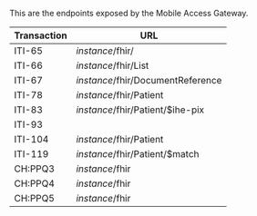This are the endpoints exposed by the Mobile Access Gateway.

| Transaction          | URL                                                   |
|----------------------|-------------------------------------------------------|
| ITI-65               | _instance_/fhir/                                      |
| ITI-66               | _instance_/fhir/List                                  |
| ITI-67               | _instance_/fhir/DocumentReference                     |
| ITI-78               | _instance_/fhir/Patient                               |
| ITI-83               | _instance_/fhir/Patient/$ihe-pix                      |
| ITI-93               |                                                       |
| ITI-104              | _instance_/fhir/Patient                               |
| ITI-119              | _instance_/fhir/Patient/$match                        |
| CH:PPQ3              | _instance_/fhir                                       |
| CH:PPQ4              | _instance_/fhir                                       |
| CH:PPQ5              | _instance_/fhir                                       |
